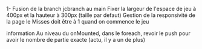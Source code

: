 1- Fusion de la branch jcbranch au main
Fixer la largeur de l'espace de jeu à 400px et la hauteur à 300px (taille par defaut)
Gestion de la responsivité de la page
le Misses doit être à 1 quand on commence le jeu



information
Au niveau du onMounted, dans le foreach, revoir le push pour avoir le nombre de partie exacte (actu, il y a un de plus)